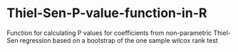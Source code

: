 # Thiel-Sen-P-value-function-in-R
Function for calculating P values for coefficients from non-parametric Thiel-Sen regression based on a bootstrap of the one sample wilcox rank test
